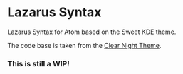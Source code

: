# Lazarus Syntax
Lazarus Syntax for Atom based on the Sweet KDE theme.

The code base is taken from the [Clear Night Theme](https://github.com/ClearNight/clear-night-syntax).

### This is still a WIP!
